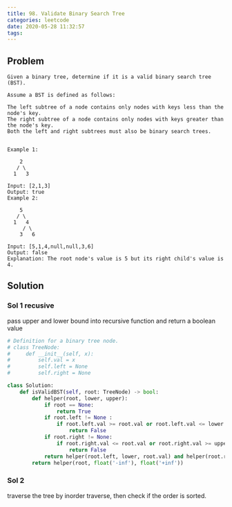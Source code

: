 ```yaml
---
title: 98. Validate Binary Search Tree
categories: leetcode
date: 2020-05-28 11:32:57
tags:
---
```


## Problem

```
Given a binary tree, determine if it is a valid binary search tree (BST).

Assume a BST is defined as follows:

The left subtree of a node contains only nodes with keys less than the node's key.
The right subtree of a node contains only nodes with keys greater than the node's key.
Both the left and right subtrees must also be binary search trees.


Example 1:

    2
   / \
  1   3

Input: [2,1,3]
Output: true
Example 2:

    5
   / \
  1   4
     / \
    3   6

Input: [5,1,4,null,null,3,6]
Output: false
Explanation: The root node's value is 5 but its right child's value is 4.
```

## Solution

### Sol 1 recusive
<!-- Thinking -->
pass upper and lower bound into recursive function and return a boolean value

<!-- Coding -->
```python
# Definition for a binary tree node.
# class TreeNode:
#     def __init__(self, x):
#         self.val = x
#         self.left = None
#         self.right = None

class Solution:
    def isValidBST(self, root: TreeNode) -> bool:
        def helper(root, lower, upper):
            if root == None:
                return True
            if root.left != None :
                if root.left.val >= root.val or root.left.val <= lower:
                    return False
            if root.right != None:
                if root.right.val <= root.val or root.right.val >= upper:
                    return False
            return helper(root.left, lower, root.val) and helper(root.right, root.val, upper)
        return helper(root, float('-inf'), float('+inf'))
```

### Sol 2
<!-- Thinking -->
traverse the tree by inorder traverse, then check if the order is sorted.

<!-- Coding -->
```python

```
